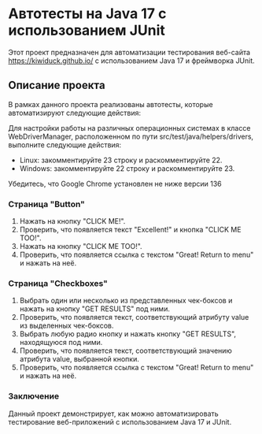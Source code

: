 # Автотесты на Java 17 с использованием JUnit

Этот проект предназначен для автоматизации тестирования веб-сайта https://kiwiduck.github.io/ с использованием Java 17 и фреймворка JUnit.

## Описание проекта

В рамках данного проекта реализованы автотесты, которые автоматизируют следующие действия:

Для настройки работы на различных операционных системах в классе WebDriverManager, расположенном по пути src/test/java/helpers/drivers, выполните следующие действия:

- Linux: закомментируйте 23 строку и раскомментируйте 22.
- Windows: закомментируйте 22 строку и раскомментируйте 23.

Убедитесь, что Google Chrome установлен не ниже версии 136
### Страница "Button"

1. Нажать на кнопку "CLICK ME!".
2. Проверить, что появляется текст "Excellent!" и кнопка "CLICK ME TOO!".
3. Нажать на кнопку "CLICK ME TOO!".
4. Проверить, что появляется ссылка с текстом "Great! Return to menu" и нажать на неё.

### Страница "Checkboxes"

1. Выбрать один или несколько из представленных чек-боксов и нажать на кнопку "GET RESULTS" под ними.
2. Проверить, что появляется текст, соответствующий атрибуту value из выделенных чек-боксов.
3. Выбрать любую радио кнопку и нажать кнопку "GET RESULTS", находящуюся под ними.
4. Проверить, что появляется текст, соответствующий значению атрибута value, выбранной кнопки.
5. Проверить, что появляется ссылка с текстом "Great! Return to menu" и нажать на неё.

### Заключение
Данный проект демонстрирует, как можно автоматизировать тестирование веб-приложений с использованием Java 17 и JUnit.

